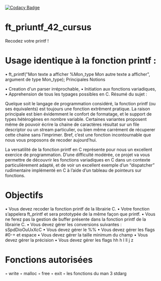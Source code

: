 
[![Codacy Badge](https://app.codacy.com/project/badge/Grade/ef137d4d3b324b9fb907ba5a8e0a788c)](https://www.codacy.com/manual/eelaazmi/ft_printf_42_cursus?utm_source=github.com&amp;utm_medium=referral&amp;utm_content=Alcheemiist/ft_printf_42_cursus&amp;utm_campaign=Badge_Grade)

# ft_priuntf_42_cursus

Recodez votre printf !

# Usage identique à la fonction printf :

  • ft_printf("Mon texte a afficher %Mon_type Mon autre texte a afficher", argument de type Mon_type);
  Principales Notions

  • Creation d'un parser irréprochable,
  • Initiation aux fonctions variadiques,
  • Apprehension de tous les typages possibles en C.
  Résumé du sujet :

  Quelque soit le langage de programmation considéré, la fonction printf (ou ses équivalents) est toujours une fonction extrêment pratique. La raison principale est bien évidemment le confort de formatage, et le support de types hétérogènes en nombre variable. Certaines variantes proposent même de pouvoir écrire la chaine de caractères résultat sur un file descriptor ou un stream particulier, ou bien même carrément de récuperer cette chaine sans l’imprimer. Bref, c’est une fonction incontournable que nous vous proposons de recoder aujourd’hui.

  La versatilité de la fonction printf en C représente pour nous un excellent exercice de programmation. D’une difficulté modérée, ce projet va vous permettre de découvrir les fonctions variadiques en C dans un contexte particulièrement adapté, et de voir un excellent exemple d’un “dispatcher” rudimentaire implémenté en C à l’aide d’un tableau de pointeurs sur fonctions.

# Objectifs

  • Vous devez recoder la fonction printf de la librairie C.
  • Votre fonction s’appelera ft_printf et sera prototypée de la même façon que printf.
  • Vous ne ferez pas la gestion de buffer présente dans la fonction printf de la librairie C.
  • Vous devez gérer les conversions suivantes : sSpdDioOuUxXcC
  • Vous devez gérer le %%
  • Vous devez gérer les flags #0-+ et espace
  • Vous devez gérer la taille minimum du champ
  • Vous devez gérer la précision
  • Vous devez gérer les flags hh h l ll j z

# Fonctions autorisées

  ◦ write ◦ malloc ◦ free ◦ exit ◦ les fonctions du man 3 stdarg
